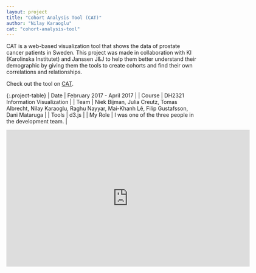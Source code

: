 ```yaml
---
layout: project
title: "Cohort Analysis Tool (CAT)"
author: "Nilay Karaoglu"
cat: "cohort-analysis-tool"
---
```


CAT is a web-based visualization tool that shows the data of prostate cancer patients in Sweden. This project was made in collaboration with KI (Karolinska Institutet) and Janssen J&J to help them better understand their demographic by giving them the tools to create cohorts and find their own correlations and relationships.

Check out the tool on [CAT](https://raghunayyar.github.io/IVI17).

{:.project-table}
| Date | February 2017 - April 2017 |
| Course | DH2321 Information Visualization |
| Team | Niek Bijman, Julia Creutz, Tomas Albrecht, Nilay Karaoglu, Raghu Nayyar, Mai-Khanh Lê, Filip Gustafsson, Dani Mataruga |
| Tools | d3.js |
| My Role | I was one of the three people in the development team. |

<div class="text-center"><iframe src="https://player.vimeo.com/video/211194972?byline=0&portrait=0" width="640" height="360"  align="middle" frameborder="0" webkitallowfullscreen mozallowfullscreen allowfullscreen></iframe></div>
